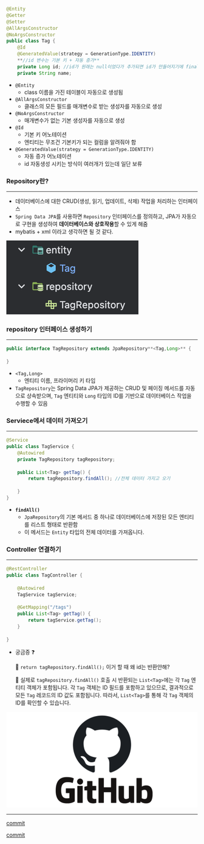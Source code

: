 ```java
@Entity
@Getter
@Setter
@AllArgsConstructor
@NoArgsConstructor
public class Tag {
    @Id
    @GeneratedValue(strategy = GenerationType.IDENTITY)
    **//id 변수는 기본 키 + 자동 증가**
    private Long id; //id가 원래는 null이었다가 추가되면 id가 만들어지기에 final은 붙이지 않는다.
    private String name;
```

- `@Entity`
    - class 이름을 가진 테이블이 자동으로 생성됨
- `@AllArgsConstructor`
    - 클래스의 모든 필드를 매개변수로 받는 생성자를 자동으로 생성
- `@NoArgsConstructor`
    - 매개변수가 없는 기본 생성자를 자동으로 생성
- `@Id`
    - 기본 키 어노테이션
    - 엔티티는 무조건 기본키가 되는 컬럼을 알려줘야 함
- `@GeneratedValue(strategy = GenerationType.IDENTITY)`
    - 자동 증가 어노테이션
    - id 자동생성 시키는 방식이 여러개가 있는데 일단 보류

### Repository란?

---

- 데이터베이스에 대한 CRUD(생성, 읽기, 업데이트, 삭제) 작업을 처리하는 인터페이스
- `Spring Data JPA`를 사용하면 `Repository` 인터페이스를 정의하고, JPA가 자동으로 구현을 생성하여 **데이터베이스와 상호작용**할 수 있게 해줌
- mybatis + xml 이라고 생각하면 될 것 같다.

![스크린샷 2024-08-27 오전 12.45.33.png](/assets/img/TIL/2024-08-27/스크린샷%202024-08-27%20오전%2012.45.33.png)

### repository 인터페이스 생성하기

---

```java
public interface TagRepository extends JpaRepository**<Tag,Long>** {

}
```

- `<Tag,Long>`
    - 엔티티 이름, 프라이머리 키 타입
- `TagRepository`는 Spring Data JPA가 제공하는 CRUD 및 페이징 메서드를 자동으로 상속받으며, `Tag` 엔티티와 `Long` 타입의 ID를 기반으로 데이터베이스 작업을 수행할 수 있음

### Serviece에서 데이터 가져오기

---

```java
@Service
public class TagService {
    @Autowired
    private TagRepository tagRepository;

    public List<Tag> getTag() {
        return tagRepository.findAll(); //전체 데이터 가지고 오기

    }
}
```

- **`findAll()`**
    - `JpaRepository`의 기본 메서드 중 하나로 데이터베이스에 저장된 모든 엔티티를 리스트 형태로 반환함
    - 이 메서드는 `Entity` 타입의 전체 데이터를 가져옵니다.
    

### Controller 연결하기

---

```java
@RestController
public class TagController {

    @Autowired
    TagService tagService;

    @GetMapping("/tags")
    public List<Tag> getTag() {
        return tagService.getTag();
    }

}
```

- 궁금증 ❓
    
    🤔 `return tagRepository.findAll();` 이거 할 때 왜 id는 반환안해?
    
    🤖 실제로 `tagRepository.findAll()` 호출 시 반환되는 `List<Tag>`에는 각 `Tag` 엔티티 객체가 포함됩니다. 각 `Tag` 객체는 ID 필드를 포함하고 있으므로, 결과적으로 모든 `Tag` 레코드의 ID 값도 포함됩니다. 따라서, `List<Tag>`를 통해 각 `Tag` 객체의 ID를 확인할 수 있습니다.
    


![image.png](/assets/img/github_logo%20복사본.png)

---
[commit](https://github.com/yyujjin/book-rating-backend/commit/047a130e6681a1288300e39aa79917b3cd953dd6)

[commit](https://github.com/yyujjin/book-rating-backend/commit/67628f6d571bc480a08fd853aa37b875a703074b)